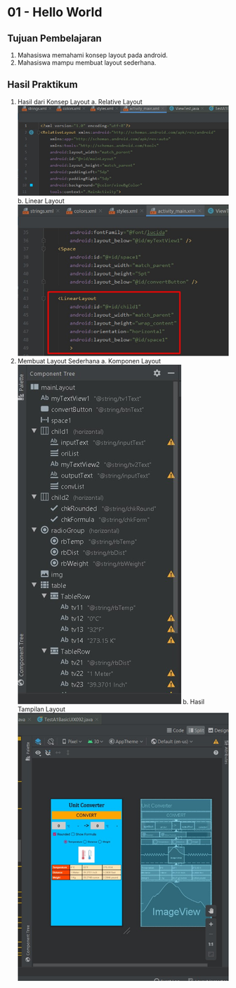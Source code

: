 # 01 - Hello World

## Tujuan Pembelajaran

1. Mahasiswa memahami konsep layout pada android.
2. Mahasiswa mampu membuat layout sederhana.

## Hasil Praktikum

1. Hasil dari Konsep Layout
   a. Relative Layout
   ![SS1](img/Screenshot_1.jpg)
   b. Linear Layout
   ![SS2](img/Screenshot_2.jpg)
2. Membuat Layout Sederhana
   a. Komponen Layout
   ![SS3](img/Screenshot_3.jpg)
   b. Hasil Tampilan Layout
   ![SS4](img/Screenshot_4.jpg)
